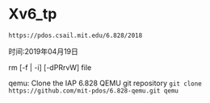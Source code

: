 # Xv6_tp
`https://pdos.csail.mit.edu/6.828/2018`

时间:2019年04月19日





rm [-f | -i] [-dPRrvW] file



qemu: 
Clone the IAP 6.828 QEMU git repository `git clone https://github.com/mit-pdos/6.828-qemu.git qemu`